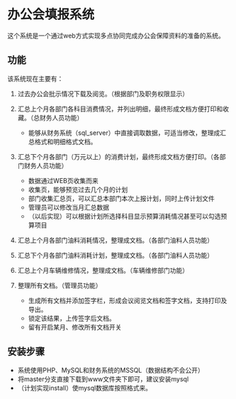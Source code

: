 # 办公会填报系统

这个系统是一个通过web方式实现多点协同完成办公会保障资料的准备的系统。

## 功能

该系统现在主要有：

1. 过去办公会批示情况下载及阅览。（根据部门及职务权限显示）

2. 汇总上个月各部门各科目消费情况，并列出明细，最终形成文档方便打印和收藏。（总财务人员功能）

    * 能够从财务系统（sql_server）中直接调取数据，可适当修改，整理成汇总格式和明细格式文档。

3. 汇总下个月各部门（万元以上）的消费计划，最终形成文档方便打印。（各部门财务人员功能）

    * 数据通过WEB页收集而来
    * 收集页，能够预览过去几个月的计划
    * 部门收集汇总页，可以汇总本部门本次上报计划，同时上传计划文件
    * 管理员可以修改当月汇总数据
    * （以后实现）可以根据计划所选择科目显示预算消耗情况甚至可以勾选预算项目

4. 汇总上个月各部门油料消耗情况，整理成文档。（各部门油料人员功能）

5. 汇总下个月各部门油料消耗计划，整理成文档。（各部门油料人员功能）

6. 汇总上个月车辆维修情况，整理成文档。（车辆维修部门功能）

7. 整理所有文档。（管理员功能）

    * 生成所有文档并添加签字栏，形成会议阅览文档和签字文档，支持打印及导出。
    * 锁定该结果，上传签字后文档。
    * 留有开启某月、修改所有文档开关

## 安装步骤

* 系统使用PHP、MySQL和财务系统的MSSQL（数据结构不会公开）
* 将master分支直接下载到www文件夹下即可，建议安装mysql
* （计划实现install）使mysql数据库按照格式来。
